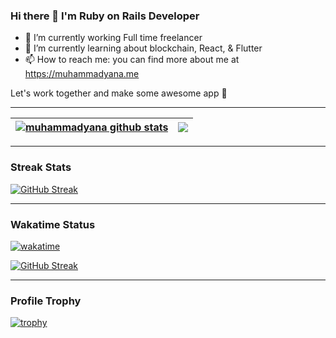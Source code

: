 ### Hi there 👋 I'm Ruby on Rails Developer

- 🔭 I’m currently working Full time freelancer
- 🌱 I’m currently learning about blockchain, React, & Flutter
- 📫 How to reach me: you can find more about me at https://muhammadyana.me

Let's work together and make some awesome app 🎉
<!--
**muhammadyana/muhammadyana** is a ✨ _special_ ✨ repository because its `README.md` (this file) appears on your GitHub profile.

Here are some ideas to get you started:

- 🔭 I’m currently working on ...
- 🌱 I’m currently learning ...
- 👯 I’m looking to collaborate on ...
- 🤔 I’m looking for help with ...
- 💬 Ask me about ...
- 📫 How to reach me: ...
- 😄 Pronouns: ...
- ⚡ Fun fact: ...
-->

---

| <a href="https://github.com/muhammadyana"><img align="center" src="https://github-readme-stats.vercel.app/api?username=muhammadyana&show_icons=true&include_all_commits=true&theme=vue&hide_border=true&count_private=true" alt="muhammadyana github stats" /></a> | <a href="https://github.com/muhammadyana"><img align="center" src="https://github-readme-stats.vercel.app/api/top-langs/?username=muhammadyana&layout=compact&theme=vue&hide_border=true&langs_count=8&count_private=true" /></a> |
| ------------- | ------------- |

---

### Streak Stats
[![GitHub Streak](http://github-readme-streak-stats.herokuapp.com?user=muhammadyana&theme=default&date_format=M%20j%5B%2C%20Y%5D)](https://muhammadyana.me)

---


### Wakatime Status
[![wakatime](https://wakatime.com/badge/user/4fbba004-bd97-43a4-889e-7b9531bfc14e.svg)](https://wakatime.com/@4fbba004-bd97-43a4-889e-7b9531bfc14e)

[![GitHub Streak](https://github-readme-stats.vercel.app/api/wakatime?username=yana&layout=compact)](https://wakatime.com/@yana)

---


### Profile Trophy
[![trophy](https://github-profile-trophy.vercel.app/?username=muhammadyana&theme=flat&no-bg=true&no-frame=true&column=8&margin-w=15&margin-h=15&rank=SSS,SS,S,AAA,AA,A,B,C,SECRET)](https://github.com/muhammadyana/)
